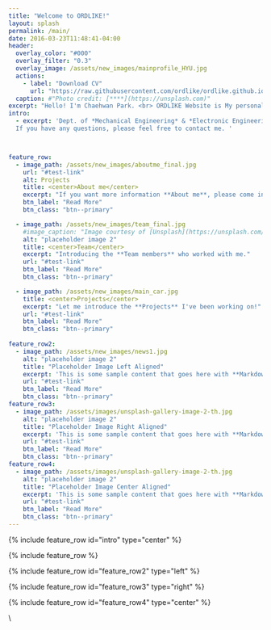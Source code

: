```yaml
---
title: "Welcome to ORDLIKE!"
layout: splash
permalink: /main/
date: 2016-03-23T11:48:41-04:00        
header:
  overlay_color: "#000"
  overlay_filter: "0.3"
  overlay_image: /assets/new_images/mainprofile_HYU.jpg
  actions:
    - label: "Download CV"
      url: "https://raw.githubusercontent.com/ordlike/ordlike.github.io/master/Files/C.V_Chaehwan%20Park.pdf"
  caption: #"Photo credit: [****](https://unsplash.com)"
excerpt: "Hello! I'm Chaehwan Park. <br> ORDLIKE Website is My personal homepage. "
intro: 
  - excerpt: 'Dept. of *Mechanical Engineering* & *Electronic Engineering* at Hanyang University, Seoul. 
  If you have any questions, please feel free to contact me. ' 



feature_row:
  - image_path: /assets/new_images/aboutme_final.jpg
    url: "#test-link"
    alt: Projects
    title: <center>About me</center>
    excerpt: "If you want more information **About me**, please come in!"
    btn_label: "Read More"
    btn_class: "btn--primary"

  - image_path: /assets/new_images/team_final.jpg
    #image_caption: "Image courtesy of [Unsplash](https://unsplash.com/)"
    alt: "placeholder image 2"
    title: <center>Team</center>
    excerpt: "Introducing the **Team members** who worked with me."
    url: "#test-link"
    btn_label: "Read More"
    btn_class: "btn--primary"

  - image_path: /assets/new_images/main_car.jpg
    title: <center>Projects</center>
    excerpt: "Let me introduce the **Projects** I've been working on!"
    url: "#test-link"
    btn_label: "Read More"
    btn_class: "btn--primary"
    
feature_row2:
  - image_path: /assets/new_images/news1.jpg
    alt: "placeholder image 2"
    title: "Placeholder Image Left Aligned"
    excerpt: 'This is some sample content that goes here with **Markdown** formatting. Left aligned with `type="left"`'
    url: "#test-link"
    btn_label: "Read More"
    btn_class: "btn--primary"
feature_row3:
  - image_path: /assets/images/unsplash-gallery-image-2-th.jpg
    alt: "placeholder image 2"
    title: "Placeholder Image Right Aligned"
    excerpt: 'This is some sample content that goes here with **Markdown** formatting. Right aligned with `type="right"`'
    url: "#test-link"
    btn_label: "Read More"
    btn_class: "btn--primary"
feature_row4:
  - image_path: /assets/images/unsplash-gallery-image-2-th.jpg
    alt: "placeholder image 2"
    title: "Placeholder Image Center Aligned"
    excerpt: 'This is some sample content that goes here with **Markdown** formatting. Centered with `type="center"`'
    url: "#test-link"
    btn_label: "Read More"
    btn_class: "btn--primary"
---
```


{% include feature_row id="intro" type="center" %}

{% include feature_row %}

{% include feature_row id="feature_row2" type="left" %}

{% include feature_row id="feature_row3" type="right" %}

{% include feature_row id="feature_row4" type="center" %}

\